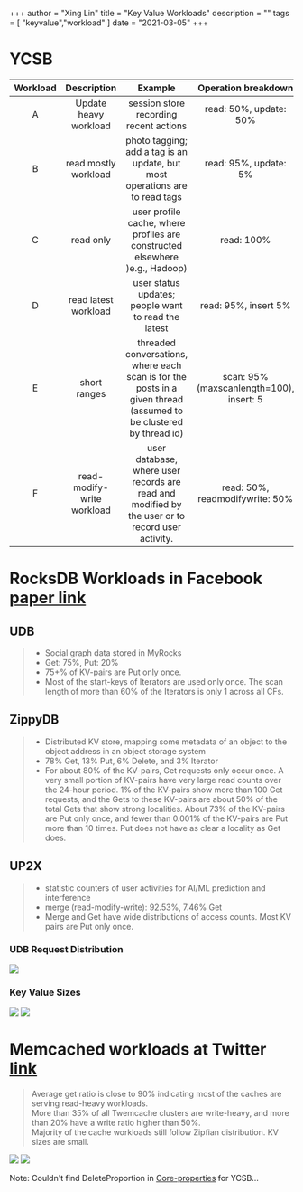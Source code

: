 +++
author = "Xing Lin"
title = "Key Value Workloads"
description = ""
tags = [
    "keyvalue","workload"
]
date = "2021-03-05"
+++

# YCSB
| Workload | Description | Example | Operation breakdown|
| :------: | :--: | :-----------: | :-----------: |
| A     | Update heavy workload | session store recording recent actions        | read: 50%, update: 50% |
| B     | read mostly workload | photo tagging;  add a tag is an update, but most operations are to read tags        | read: 95%, update: 5%  | 
| C     | read only | user profile cache, where profiles are constructed elsewhere )e.g., Hadoop)        | read: 100% |
| D     | read latest workload | user status updates; people want to read the latest        | read: 95%, insert  5%|
| E  | short ranges |    threaded conversations, where each scan is for the posts in a given thread (assumed to be clustered by thread id)     | scan: 95% (maxscanlength=100), insert: 5|
| F  | read-modify-write workload |  user database, where user records are read and modified by the user or to record user activity.      | read: 50%, readmodifywrite: 50%|

# RocksDB Workloads in Facebook [paper link][rocksdb@fb]

## UDB
> * Social graph data stored in MyRocks  
> * Get: 75%, Put: 20%   
> * 75+% of KV-pairs are Put only once.    
> * Most of the start-keys of Iterators are used only once. The scan length of more than 60% of the Iterators is only 1 across all CFs.

## ZippyDB
> * Distributed KV store, mapping some metadata of an object to the object address in an object storage system  
> * 78% Get, 13% Put, 6% Delete, and 3% Iterator  
> * For about 80% of the KV-pairs, Get requests only occur once. A very small portion of KV-pairs have very large read counts over the 24-hour period. 1% of the KV-pairs show more than 100 Get requests, and the Gets to these KV-pairs are about 50% of the total Gets that show strong localities. About 73% of the KV-pairs are Put only once, and fewer than 0.001% of the KV-pairs are Put more than 10 times. Put does not have as clear a locality as Get does. 
## UP2X
> * statistic counters of user activities for AI/ML prediction and interference  
> * merge (read-modify-write): 92.53%, 7.46% Get  
> * Merge and Get have wide distributions of access counts. Most KV pairs are Put only once.

### UDB Request Distribution
![](../UDB-requests.png)

### Key Value Sizes
![](../kvsize.png)
![](../kvsize-distribution.png)


# Memcached workloads at Twitter [link][memcached@twitter]
> Average get ratio is close to 90% indicating most of the caches are serving read-heavy workloads.  
> More than 35% of all Twemcache clusters are write-heavy, and more than 20% have a write ratio higher than 50%.  
> Majority of the cache workloads still follow Zipfian distribution. 
> KV sizes are small.  

![](../twitter-kvsize.png)
![](../twitter-operations.png)

Note: Couldn't find DeleteProportion in [Core-properties][coreproperties] for YCSB...

[memcached@twitter]:https://www.usenix.org/system/files/osdi20-yang.pdf
[rocksdb@fb]: https://www.usenix.org/conference/fast20/presentation/cao-zhichao
[coreproperties]:https://github.com/brianfrankcooper/YCSB/wiki/Core-Properties